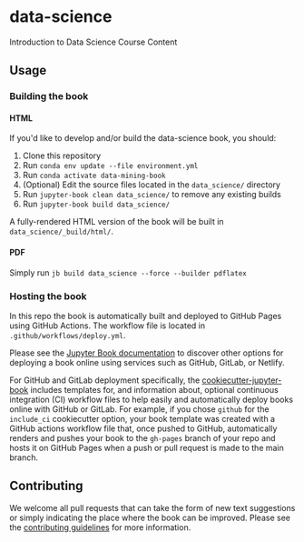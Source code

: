 # data-science

Introduction to Data Science Course Content

## Usage

### Building the book

#### HTML 
If you'd like to develop and/or build the data-science book, you should:

1. Clone this repository
2. Run `conda env update --file environment.yml`
3. Run `conda activate data-mining-book`
4. (Optional) Edit the source files located in the `data_science/` directory
5. Run `jupyter-book clean data_science/` to remove any existing builds
6. Run `jupyter-book build data_science/`

A fully-rendered HTML version of the book will be built in `data_science/_build/html/`.

#### PDF 

Simply run `jb build data_science --force --builder pdflatex`
   
### Hosting the book

In this repo the book is automatically built and deployed to GitHub Pages using GitHub Actions. The workflow file is located in `.github/workflows/deploy.yml`.

Please see the [Jupyter Book documentation](https://jupyterbook.org/publish/web.html) to discover other options for deploying a book online using services such as GitHub, GitLab, or Netlify.

For GitHub and GitLab deployment specifically, the [cookiecutter-jupyter-book](https://github.com/executablebooks/cookiecutter-jupyter-book) includes templates for, and information about, optional continuous integration (CI) workflow files to help easily and automatically deploy books online with GitHub or GitLab. For example, if you chose `github` for the `include_ci` cookiecutter option, your book template was created with a GitHub actions workflow file that, once pushed to GitHub, automatically renders and pushes your book to the `gh-pages` branch of your repo and hosts it on GitHub Pages when a push or pull request is made to the main branch.


## Contributing

We welcome all pull requests that can take the form of new text suggestions or simply indicating the place where the book can be improved. Please see the [contributing guidelines](CONTRIBUTING.md) for more information.